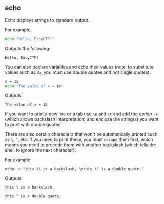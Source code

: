 ## echo

Echo displays strings to standard output.

For example,

```bash
echo "Hello, EasyCTF!"
```
	
Outputs the following:

```
Hello, EasyCTF!
```
	
You can also declare variables and echo their values (note: to substitute values such as `$x`, you must use double quotes and not single quotes):

```bash
x = 15
echo "The value of x = $x"
```
	
Outputs:

	The value of x = 15

If you want to print a new line or a tab use `\n` and `\t` and add the *option* `-e` (which allows backslash interpretation) and enclose the string(s) you want to print with double quotes.

There are also certain characters that won't be automatically printed such as `\`, `"`, etc. If you need to print these, you must `escape` them first, which means you need to precede them with another backslash (which tells the shell to ignore the next character). 


For example:

	echo -e "this \\ is a backslash, \nthis \" is a double quote."

Outputs:

	this \ is a backslash,
	
	this " is a double quote.